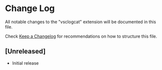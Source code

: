 # Change Log

All notable changes to the "vsclogcat" extension will be documented in this file.

Check [Keep a Changelog](http://keepachangelog.com/) for recommendations on how to structure this file.

## [Unreleased]

- Initial release